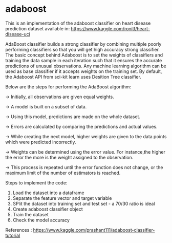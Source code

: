 # adaboost
This is an implementation of the adaboost classifier on heart disease prediction dataset available in: https://www.kaggle.com/ronitf/heart-disease-uci

AdaBoost classifier builds a strong classifier by combining multiple poorly performing classifiers so that you will get high accuracy strong classifier. The basic concept behind Adaboost is to set the weights of classifiers and training the data sample in each iteration such that it ensures the accurate predictions of unusual observations. Any machine learning algorithm can be used as base classifier if it accepts weights on the training set. By default, the Adaboost API from sci-kit learn uses Desition Tree classifier. 

Below are the steps for performing the AdaBoost algorithm:

-> Initially, all observations are given equal weights.

-> A model is built on a subset of data.

-> Using this model, predictions are made on the whole dataset.

-> Errors are calculated by comparing the predictions and actual values.

-> While creating the next model, higher weights are given to the data points which were predicted incorrectly.

-> Weights can be determined using the error value. For instance,the higher the error the more is the weight assigned to the observation.

-> This process is repeated until the error function does not change, or the maximum limit of the number of estimators is reached.



Steps to implement the code:
1. Load the dataset into a dataframe
2. Separate the feature vector and target variable 
3. SPlit the dataset into training set and test set - a 70/30 ratio is ideal
4. Create adaboost classifier object
5. Train the dataset
6. Check the model accuracy 


References :
https://www.kaggle.com/prashant111/adaboost-classifier-tutorial
